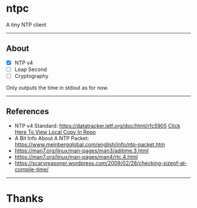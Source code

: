 # ntpc
A tiny NTP client

---
## About

- [x] NTP v4
- [ ] Leap Second
- [ ] Cryptography

Only outputs the time in stdout as for now.

---
## References
- NTP v4 Standard: https://datatracker.ietf.org/doc/html/rfc5905 [Click Here To View Local Copy In Repo](./RFC595.pdf)
- A Bit Info About A NTP Packet: https://www.meinbergglobal.com/english/info/ntp-packet.htm
- https://man7.org/linux/man-pages/man3/adjtime.3.html
- https://man7.org/linux/man-pages/man4/rtc.4.html
- https://scaryreasoner.wordpress.com/2009/02/28/checking-sizeof-at-compile-time/

---
# Thanks

